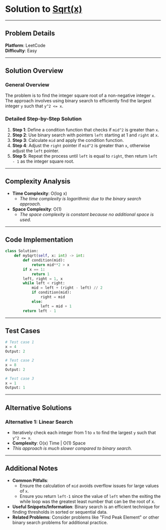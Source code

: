 # Solution to [Sqrt(x)](https://leetcode.com/problems/sqrtx/)

---

## Problem Details
**Platform**: LeetCode  
**Difficulty**: Easy  

---

## Solution Overview
### General Overview
The problem is to find the integer square root of a non-negative integer `x`. The approach involves using binary search to efficiently find the largest integer `y` such that `y^2 <= x`.

### Detailed Step-by-Step Solution
1. **Step 1**: Define a condition function that checks if `mid^2` is greater than `x`.
2. **Step 2**: Use binary search with pointers `left` starting at 1 and `right` at `x`.
3. **Step 3**: Calculate `mid` and apply the condition function.
4. **Step 4**: Adjust the `right` pointer if `mid^2` is greater than `x`, otherwise adjust the `left` pointer.
5. **Step 5**: Repeat the process until `left` is equal to `right`, then return `left - 1` as the integer square root.

---

## Complexity Analysis
- **Time Complexity**: O(log x)
  - *The time complexity is logarithmic due to the binary search approach.*
- **Space Complexity**: O(1)
  - *The space complexity is constant because no additional space is used.*

---

## Code Implementation
```python
class Solution:
    def mySqrt(self, x: int) -> int:
        def condition(mid):
            return mid**2 > x
        if x == 1:
            return 1
        left, right = 1, x
        while left < right:
            mid = left + (right - left) // 2
            if condition(mid):
                right = mid
            else:
                left = mid + 1
        return left - 1
```

---

## Test Cases
```python
# Test case 1
x = 4
Output: 2

# Test case 2
x = 8
Output: 2

# Test case 3
x = 1
Output: 1
```

---

## Alternative Solutions
### Alternative 1: Linear Search
- Iteratively check each integer from 1 to `x` to find the largest `y` such that `y^2 <= x`.
- **Complexity**: O(x) Time | O(1) Space
- *This approach is much slower compared to binary search.*

---

## Additional Notes
- **Common Pitfalls**: 
  - Ensure the calculation of `mid` avoids overflow issues for large values of `x`.
  - Ensure you return `left-1` since the value of `left` when the exiting the while loop was the greatest least number that can be the root of x.
- **Useful Snippets/Information**: Binary search is an efficient technique for finding thresholds in sorted or sequential data.
- **Related Problems**: Consider problems like "Find Peak Element" or other binary search problems for additional practice.


